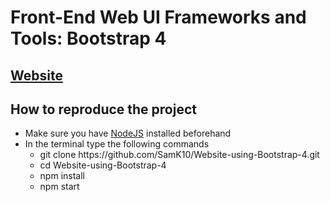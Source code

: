 # Front-End Web UI Frameworks and Tools: Bootstrap 4
## [Website](https://samk10.github.io/Front-End-Web-UI-Frameworks-and-Tools-Bootstrap-4/)
## How to reproduce the project
- Make sure you have [NodeJS](https://nodejs.org/en/download/) installed beforehand
- In the terminal type the following commands
  - git clone https:<span></span>//github.com/SamK10/Website-using-Bootstrap-4.git
  - cd Website-using-Bootstrap-4
  - npm install
  - npm start
